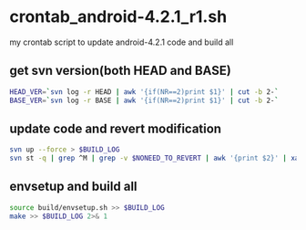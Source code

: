 # crontab_android-4.2.1_r1.sh
my crontab script to update android-4.2.1 code and build all

## get svn version(both HEAD and BASE)
```Bash
HEAD_VER=`svn log -r HEAD | awk '{if(NR==2)print $1}' | cut -b 2-`
BASE_VER=`svn log -r BASE | awk '{if(NR==2)print $1}' | cut -b 2-`
```
## update code and revert modification
```Bash
svn up --force > $BUILD_LOG
svn st -q | grep ^M | grep -v $NONEED_TO_REVERT | awk '{print $2}' | xargs -i svn revert {} >> $BUILD_LOG
```
## envsetup and build all
```Bash
source build/envsetup.sh >> $BUILD_LOG
make >> $BUILD_LOG 2>& 1
```
